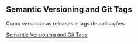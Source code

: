 ## Semantic Versioning and Git Tags

Como versionar as releases e tags de aplicações

[Semantic Versioning and Git Tags](https://www.gitkraken.com/gitkon/semantic-versioning-git-tags)
